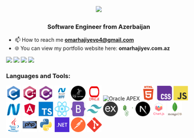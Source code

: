 <h1 align="center">
    <img src="https://readme-typing-svg.herokuapp.com/?font=Righteous&size=35&center=true&vCenter=true&width=500&height=70&duration=4000&lines=Hi+Everyone!+👋;+I'm+Omar+Hajiyev!+😎;" />
</h1>
<h3 align="center">Software Engineer from Azerbaijan</h3>

- 📫 How to reach me **omarhajiyevo4@gmail.com**
- 🌐 You can view my portfolio website here: **omarhajiyev.com.az**
<div> 
    <a href="https://www.linkedin.com/in/omar-hajiyev-o4/" target="_blank"><img
            src="https://img.shields.io/badge/LinkedIn-0077B5?style=for-the-badge&logo=linkedin&logoColor=white"
            target="_blank"></a>
    <a href="https://github.com/omar-hajiyev-o4" target="_blank"><img
            src="https://img.shields.io/badge/GitHub-100000?style=for-the-badge&logo=github&logoColor=white"
            target="_blank"></a>
    <a href="https://www.instagram.com/omarhajiyev.o4/" target="_blank"><img
            src="https://img.shields.io/badge/Instagram-E4405F?style=for-the-badge&logo=instagram&logoColor=white"
            target="_blank"></a>
    <a href="mailto:omarhajiyevo4@gmail.com"><img
            src="https://img.shields.io/badge/-Gmail-%23333?style=for-the-badge&logo=gmail&logoColor=white"
            target="_blank"></a>
</div>

<h3 align="left">Languages and Tools:</h3>
<p align="left">
    <img src="https://github.com/omar-hajiyev-o4/Resource/blob/main/c.svg" alt="C" width="40" height="40"/>
    <img src="https://github.com/omar-hajiyev-o4/Resource/blob/main/c-plus-plus.svg" alt="CPP" width="40" height="40"/>
    <img src="https://github.com/omar-hajiyev-o4/Resource/blob/main/csharp.svg" alt="CSHARP" width="40" height="40"/>
    <img src="https://github.com/omar-hajiyev-o4/Resource/blob/main/wpf.png" alt="WPF" width="40" height="40"/>
    <img src="https://github.com/omar-hajiyev-o4/Resource/blob/main/MsSQL.png" alt="MsSQL" width="40" height="40"/>
    <img src="https://github.com/omar-hajiyev-o4/Resource/blob/main/oracleSQL.png" alt="Oracle SQL" width="40" height="40"/>
    <img src="https://github.com/omar-hajiyev-o4/Resource/blob/main/oracle-apex.avif" alt="Oracle APEX" width="40" height="40"/>
    <img src="https://github.com/omar-hajiyev-o4/Resource/blob/main/html5.webp" alt="HTML5" width="40" height="40"/>
    <img src="https://github.com/omar-hajiyev-o4/Resource/blob/main/css.png" alt="CSS" width="40" height="40"/>
    <img src="https://github.com/omar-hajiyev-o4/Resource/blob/main/javascript.svg" alt="Javascript" width="40" height="40"/>
    <img src="https://github.com/omar-hajiyev-o4/Resource/blob/main/asp-net.png" alt="ASP-NET" width="40" height="40"/>
    <img src="https://github.com/omar-hajiyev-o4/Resource/blob/main/angular.png" alt="Angular" width="40" height="40"/>
    <img src="https://github.com/omar-hajiyev-o4/Resource/blob/main/typescript.svg" alt="Typescript" width="40" height="40"/>
    <img src="https://github.com/omar-hajiyev-o4/Resource/blob/main/react.svg" alt="React" width="40" height="40"/>
    <img src="https://github.com/omar-hajiyev-o4/Resource/blob/main/bootstrap.png" alt="Bootstrap" width="40" height="40"/>
    <img src="https://github.com/omar-hajiyev-o4/Resource/blob/main/tailwindcss.svg" alt="Tailwindcss" width="40" height="40"/>
    <img src="https://github.com/omar-hajiyev-o4/Resource/blob/main/express.webp" alt="ExpressJS" width="40" height="40"/>
    <img src="https://github.com/omar-hajiyev-o4/Resource/blob/main/nodejs.png" alt="NodeJs" width="40" height="40"/>
    <img src="https://github.com/omar-hajiyev-o4/Resource/blob/main/nextjs.svg" alt="Nextjs" width="40" height="40"/>
    <img src="https://github.com/omar-hajiyev-o4/Resource/blob/main/chartjs.svg" alt="Chart Js" width="40" height="40"/>
    <img src="https://github.com/omar-hajiyev-o4/Resource/blob/main/mongodb.svg" alt="Mongodb" width="40" height="40"/>
    <img src="https://github.com/omar-hajiyev-o4/Resource/blob/main/java.svg" alt="Java" width="40" height="40"/>
    <img src="https://github.com/omar-hajiyev-o4/Resource/blob/main/php.svg" alt="PHP" width="40" height="40"/>
    <img src="https://github.com/omar-hajiyev-o4/Resource/blob/main/python.svg" alt="Python" width="40" height="40"/>
    <img src="https://github.com/omar-hajiyev-o4/Resource/blob/main/dot-net.png" alt="Dot Net" width="40" height="40"/>
    <img src="https://github.com/omar-hajiyev-o4/Resource/blob/main/postman.svg" alt="Postman" width="40" height="40"/>
    <img src="https://github.com/omar-hajiyev-o4/Resource/blob/main/git.svg" alt="Git" width="40" height="40"/>
</p>
